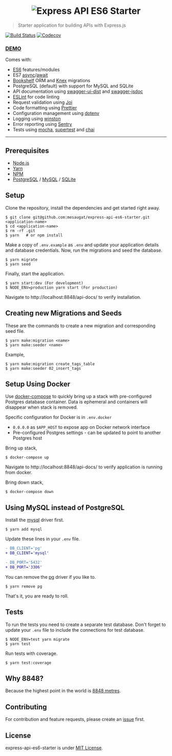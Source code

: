 <h1 align="center">
  <img alt="Express API ES6 Starter" src="https://i.imgur.com/qeAbxtQ.png">
</h1>

> Starter application for building APIs with Express.js

[![Build Status](https://travis-ci.org/mesaugat/express-api-es6-starter.svg?branch=master)](https://travis-ci.org/mesaugat/express-api-es6-starter)
[![Codecov](https://codecov.io/gh/mesaugat/express-api-es6-starter/branch/master/graph/badge.svg)](https://codecov.io/gh/mesaugat/express-api-es6-starter)

### [DEMO](https://express-api-es6-starter.herokuapp.com/api-docs/)

Comes with:

- [ES6](http://babeljs.io/learn-es2015/) features/modules
- ES7 [async](https://developer.mozilla.org/en-US/docs/Web/JavaScript/Reference/Statements/async_function)/[await](https://developer.mozilla.org/en-US/docs/Web/JavaScript/Reference/Operators/await)
- [Bookshelf](http://bookshelfjs.org/) ORM and [Knex](http://knexjs.org/) migrations
- PostgreSQL (default) with support for MySQL and SQLite
- API documentation using [swagger-ui-dist](https://www.npmjs.com/package/swagger-ui) and [swagger-jsdoc](https://www.npmjs.com/package/swagger-jsdoc)
- [ESLint](http://eslint.org/) for code linting
- Request validation using [Joi](https://www.npmjs.com/package/joi)
- Code formatting using [Prettier](https://www.npmjs.com/package/prettier)
- Configuration management using [dotenv](https://www.npmjs.com/package/dotenv)
- Logging using [winston](https://www.npmjs.com/package/winston)
- Error reporting using [Sentry](http://npmjs.com/package/@sentry/node)
- Tests using [mocha](https://www.npmjs.com/package/mocha), [supertest](https://www.npmjs.com/package/supertest) and [chai](https://www.npmjs.com/package/chai)

---

## Prerequisites

- [Node.js](https://yarnpkg.com/en/docs/install)
- [Yarn](https://yarnpkg.com/en/docs/install)
- [NPM](https://docs.npmjs.com/getting-started/installing-node)
- [PostgreSQL](https://www.postgresql.org/download/) / [MySQL](https://www.mysql.com/downloads/) / [SQLite](https://www.sqlite.org/download.html)

## Setup

Clone the repository, install the dependencies and get started right away.

    $ git clone git@github.com:mesaugat/express-api-es6-starter.git <application-name>
    $ cd <application-name>
    $ rm -rf .git
    $ yarn   # or npm install

Make a copy of `.env.example` as `.env` and update your application details and database credentials. Now, run the migrations and seed the database.

    $ yarn migrate
    $ yarn seed

Finally, start the application.

    $ yarn start:dev (For development)
    $ NODE_ENV=production yarn start (For production)

Navigate to http://localhost:8848/api-docs/ to verify installation.

## Creating new Migrations and Seeds

These are the commands to create a new migration and corresponding seed file.

    $ yarn make:migration <name>
    $ yarn make:seeder <name>

Example,

    $ yarn make:migration create_tags_table
    $ yarn make:seeder 02_insert_tags

## Setup Using Docker

Use [docker-compose](https://docs.docker.com/compose/) to quickly bring up a stack with pre-configured Postgres database container. Data is ephemeral and containers will disappear when stack is removed.

Specific configuration for Docker is in `.env.docker`

- `0.0.0.0` as `$APP_HOST` to expose app on Docker network interface
- Pre-configured Postgres settings - can be updated to point to another Postgres host

Bring up stack,

    $ docker-compose up

Navigate to http://localhost:8848/api-docs/ to verify application is running from docker.

Bring down stack,

    $ docker-compose down

## Using MySQL instead of PostgreSQL

Install the [mysql](https://www.npmjs.com/package/mysql) driver first.

    $ yarn add mysql

Update these lines in your `.env` file.

```diff
- DB_CLIENT='pg'
+ DB_CLIENT='mysql'

- DB_PORT='5432'
+ DB_PORT='3306'
```

You can remove the [pg](https://www.npmjs.com/package/pg) driver if you like to.

    $ yarn remove pg

That's it, you are ready to roll.

## Tests

To run the tests you need to create a separate test database. Don't forget to update your `.env` file to include the connections for test database.

    $ NODE_ENV=test yarn migrate
    $ yarn test

Run tests with coverage.

    $ yarn test:coverage

## Why 8848?

Because the highest point in the world is [8848 metres](https://en.wikipedia.org/wiki/Mount_Everest).

## Contributing

For contribution and feature requests, please create an [issue](https://github.com/mesaugat/express-api-es6-starter/issues) first.

## License

express-api-es6-starter is under [MIT License](LICENSE).
